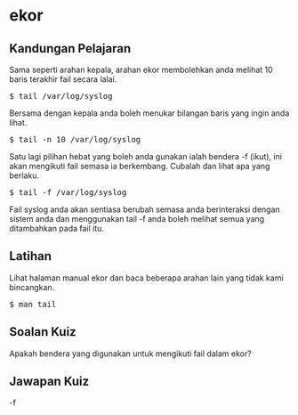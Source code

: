 # ekor

## Kandungan Pelajaran

Sama seperti arahan kepala, arahan ekor membolehkan anda melihat 10 baris terakhir fail secara lalai.

<pre>$ tail /var/log/syslog</pre>

Bersama dengan kepala anda boleh menukar bilangan baris yang ingin anda lihat.

<pre>$ tail -n 10 /var/log/syslog</pre>

Satu lagi pilihan hebat yang boleh anda gunakan ialah bendera -f (ikut), ini akan mengikuti fail semasa ia berkembang. Cubalah dan lihat apa yang berlaku.

<pre>$ tail -f /var/log/syslog</pre>

Fail syslog anda akan sentiasa berubah semasa anda berinteraksi dengan sistem anda dan menggunakan tail -f anda boleh melihat semua yang ditambahkan pada fail itu.

## Latihan

Lihat halaman manual ekor dan baca beberapa arahan lain yang tidak kami bincangkan.

<pre>$ man tail</pre>

## Soalan Kuiz

Apakah bendera yang digunakan untuk mengikuti fail dalam ekor?

## Jawapan Kuiz

-f